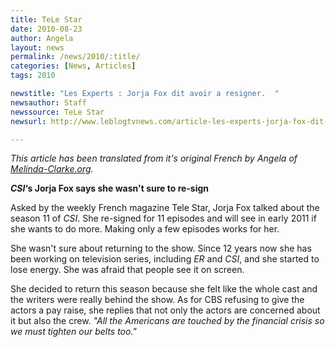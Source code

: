 ```yaml
---
title: TeLe Star
date: 2010-08-23
author: Angela
layout: news
permalink: /news/2010/:title/
categories: [News, Articles]
tags: 2010

newstitle: "Les Experts : Jorja Fox dit avoir a resigner.  "
newsauthor: Staff
newssource: TeLe Star  
newsurl: http://www.leblogtvnews.com/article-les-experts-jorja-fox-dit-avoir-hesite-a-resigner-55802607.html 

---
```


*This article has been translated from it's original French by Angela of [Melinda-Clarke.org](http://www.melinda-clarke.org/).*


***CSI*&#8216;s Jorja Fox says she wasn't sure to re-sign**

Asked by the weekly French magazine Tele Star, Jorja Fox talked about the season 11 of *CSI*. She re-signed for 11 episodes and will see in early 2011 if she wants to do more. Making only a few episodes works for her.

She wasn't sure about returning to the show. Since 12 years now she has been working on television series, including *ER* and *CSI*, and she started to lose energy. She was afraid that people see it on screen.

She decided to return this season because she felt like the whole cast and the writers were really behind the show. As for CBS refusing to give the actors a pay raise, she replies that not only the actors are concerned about it but also the crew. *"All the Americans are touched by the financial crisis so we must tighten our belts too."*  
